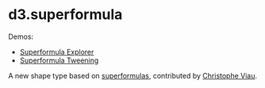 # d3.superformula

Demos:

* [Superformula Explorer](http://bl.ocks.org/1021103)
* [Superformula Tweening](http://bl.ocks.org/1020902)

A new shape type based on [superformulas](http://en.wikipedia.org/wiki/Superformula), contributed by [Christophe Viau](http://christopheviau.com/).